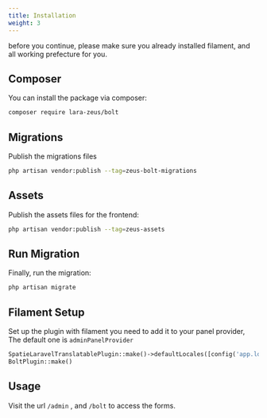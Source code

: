 ```yaml
---
title: Installation
weight: 3
---
```


before you continue, please make sure you already installed filament, and all working prefecture for you.

## Composer

You can install the package via composer:

```bash
composer require lara-zeus/bolt
```

## Migrations
Publish the migrations files

```bash
php artisan vendor:publish --tag=zeus-bolt-migrations
```

## Assets
Publish the assets files for the frontend:

```bash
php artisan vendor:publish --tag=zeus-assets
```

## Run Migration
Finally, run the migration:

```bash
php artisan migrate
```

## Filament Setup

Set up the plugin with filament you need to add it to your panel provider, The default one is `adminPanelProvider`

```php
SpatieLaravelTranslatablePlugin::make()->defaultLocales([config('app.locale')]),
BoltPlugin::make()
```

## Usage

Visit the url `/admin` , and `/bolt` to access the forms.
